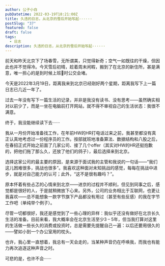 ```yaml
---
author: 公子小白
pubDatetime: 2022-03-19T18:21:00Z
title: 久违的日志，从北京的雪后开始写起······
postSlug: "37"
featured: false
draft: false
tags:
  - 日志
description: 久违的日志，从北京的雪后开始写起······
---
```


前天和昨天北京下了场春雪，无所谓美，只觉得新奇；空气一如既往的干燥，但因此也并不觉得冷。今天雪后初晴，趁着周末闲暇，搬到了在北京的新住所，甚是满意，唯一担心的是到时候上班💼时公交会堵。

今天是2022年3月19日，距离我来到北京已经刚好两个星期，距离我写下上一篇日志已几近一年了。

过去一年没有写下一篇生活的记录，并非是我没有读书、没有思考——虽然确实相对以前少了，而是一坐在电脑前打开网站，就不得不审视自己的生活状态：我很不满意。

终于，我没能继续读下去······

我从一月份开始准备找工作，在年前HW的HR打电话过来之前，我甚至都没有真正认真地考虑过一份程序员的工作。按部就班地准备算法、数据结构和八股之后，在春招正式开始之前面了几家公司、接了几个offer（其实对HW的HR还挺抱歉的，把他们拖了那么久，还放了他们的鸽子），最后选择来到北京。

选择这家公司的最主要的原因，是来源于面试我的主管和我说的一句话——“我们这儿困难很多，挑战也很多”。我喜欢这种面对未知挑战的感觉，每每在挑战中进步，就是对自己能力的认可；此外，“这不是很有趣吗？”。

原本怀着有些忐忑的心情来到北京——进京的过程并不顺利，但见到同事之后，感觉都是很好的人，于是就稍微放下心来。另外，公司的业务相比于互联网，也更让我喜欢——总不能想象一款字节旗下产品都没有用过（甚至有些反感）的我在字节工作吧（单纯举个例子）。

尽管一切都很好，我还是感觉到了一些心理的异样：我似乎还没有做好在北京长久生活的准备。目前来看，我大概率会在北京生活至少3 – 5年，但当我打算对这里的生活做一些长久的消费或投资时，总是需要先提醒自己一遍：以后还要用很久的——譬如小到一个办公室用的枕头。

也许，我心里一直想着，我总有一天会走的，当某种声音仍在呼唤我，而我也有能力再次追逐这种声音之时。

可悲的是，也许不会······
